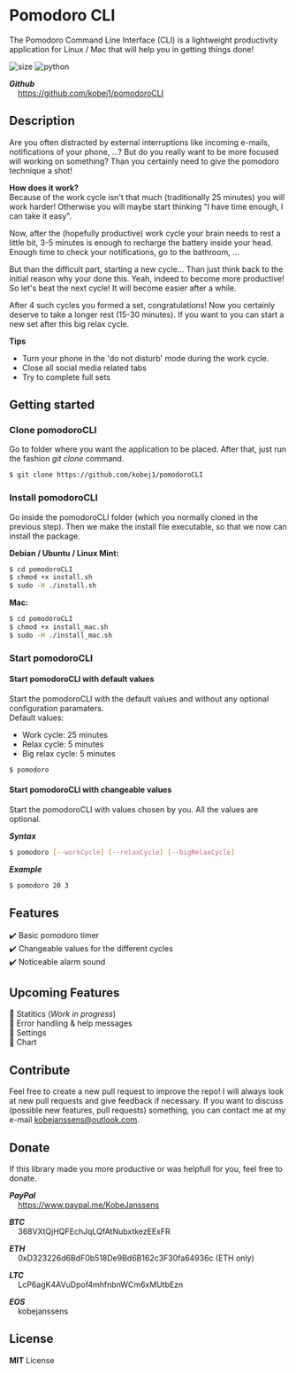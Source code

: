 # Pomodoro CLI
The Pomodoro Command Line Interface (CLI) is a lightweight productivity application for Linux / Mac that will help you in getting things done!

![size](https://img.shields.io/github/repo-size/kobej1/pomodoroCLI?color=brightgreen&logoColor=green "Repo size")
![python](https://img.shields.io/static/v1?label=python&message=>=3.5&color=blueviolet "Python Version")

***Github***<br>
&nbsp;&nbsp;&nbsp;&nbsp;https://github.com/kobej1/pomodoroCLI

## Description
Are you often distracted by external interruptions like incoming e-mails, notifications of your phone, ...? But do you really want to be more focused will working on something? Than you certainly need to give the pomodoro technique a shot!

**How does it work?**<br>
Because of the work cycle isn't that much (traditionally 25 minutes) you will work harder! Otherwise you will maybe start thinking "I have time enough, I can take it easy".

Now, after the (hopefully productive) work cycle your brain needs to rest a little bit, 3-5 minutes is enough to recharge the battery inside your head. Enough time to check your notifications, go to the bathroom, ...

But than the difficult part, starting a new cycle... Than just think back to the initial reason why your done this. Yeah, indeed to become more productive! So let's beat the next cycle! It will become easier after a while.

After 4 such cycles you formed a set, congratulations! Now you certainly deserve to take a longer rest (15-30 minutes). If you want to you can start a new set after this big relax cycle.

**Tips**<br>
* Turn your phone in the 'do not disturb' mode during the work cycle.
* Close all social media related tabs
* Try to complete full sets 

## Getting started

### Clone pomodoroCLI
Go to folder where you want the application to be placed. After that, just run the fashion *git clone* command. 
```bash
$ git clone https://github.com/kobej1/pomodoroCLI
```

### Install pomodoroCLI
Go inside the pomodoroCLI folder (which you normally cloned in the previous step). Then we make the install file executable, so that we now can install the package.

**Debian / Ubuntu / Linux Mint:**
```bash
$ cd pomodoroCLI
$ chmod +x install.sh
$ sudo -H ./install.sh
```

**Mac:**
```bash
$ cd pomodoroCLI
$ chmod +x install_mac.sh
$ sudo -H ./install_mac.sh
```

### Start pomodoroCLI
#### Start pomodoroCLI with default values
Start the pomodoroCLI with the default values and without any optional configuration paramaters.<br>
Default values:
* Work cycle: 25 minutes
* Relax cycle: 5 minutes
* Big relax cycle: 5 minutes

```bash
$ pomodoro
```

#### Start pomodoroCLI with changeable values
Start the pomodoroCLI with values chosen by you. All the values are optional.

***Syntax***
```bash
$ pomodoro [--workCycle] [--relaxCycle] [--bigRelaxCycle]
```

***Example***
```bash
$ pomodoro 20 3
```

## Features
✔️ Basic pomodoro timer<br>
✔️ Changeable values for the different cycles<br>
✔️ Noticeable alarm sound<br>

## Upcoming Features
📝 Statitics (*Work in progress*)<br>
📝 Error handling & help messages<br>
📝 Settings<br>
📝 Chart<br>


## Contribute
Feel free to create a new pull request to improve the repo! I will always look at new pull requests and give feedback if necessary. If you want to discuss (possible new features, pull requests) something, you can contact me at my e-mail kobejanssens@outlook.com.

## Donate
If this library made you more productive or was helpfull for you, feel free to donate.

***PayPal***<br>
&nbsp;&nbsp;&nbsp;&nbsp;https://www.paypal.me/KobeJanssens

***BTC***<br>
&nbsp;&nbsp;&nbsp;&nbsp;368VXtQjHQFEchJqLQfAtNubxtkezEExFR

***ETH***<br>
&nbsp;&nbsp;&nbsp;&nbsp;0xD323226d6BdF0b518De9Bd6B162c3F30fa64936c (ETH only)

***LTC***<br>
&nbsp;&nbsp;&nbsp;&nbsp;LcP6agK4AVuDpof4mhfnbnWCm6xMUtbEzn

***EOS***<br>
&nbsp;&nbsp;&nbsp;&nbsp;kobejanssens

## License
**MIT** License
